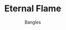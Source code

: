 ---
layout: post
title: Eternal Flame
author: Bangles
language: "Français"
image:
  artist: bangles.png
---